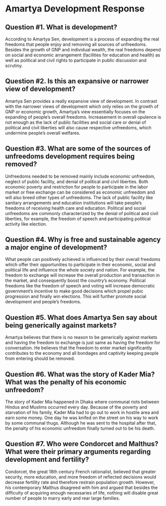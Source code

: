 # Amartya Development Response

## Question #1. What is development?
According to Amartya Sen, development is a process of expanding the real freedoms that people enjoy and removing all sources of unfreedoms. Besides the growth of GNP and individual wealth, the real freedoms depend on social and economic arrangement (facilities for education and health) as well as political and civil rights to participate in public discussion and scrutiny. 

## Question #2. Is this an expansive or narrower view of development?
Amartya Sen provides a really expansive view of development. In contrast with the narrower views of development which only relies on the growth of GNP or economic growth, Amartya’s view essentially focuses on the expanding of people’s overall freedoms. Increasement in overall opulence is not enough as the lack of public facilities and social care or denial of political and civil liberties will also cause respective unfreedoms, which undermine people’s overall welfares. 

## Question #3. What are some of the sources of unfreedoms development requires being removed? 
Unfreedoms needed to be removed mainly include economic unfreedom, neglect of public facility, and denial of political and civil liberties. Both economic poverty and restriction for people to participate in the labor market or free exchange can be considered as economic unfreedom and will also breed other types of unfreedoms. The lack of public facility like sanitary arrangements and education institutions will take people’s freedoms of receiving health care and education. Political and social unfreedoms are commonly characterized by the denial of political and civil liberties, for example, the freedom of speech and participating political activity like election. 


## Question #4. Why is free and sustainable agency a major engine of development?
What people can positively achieved is influenced by their overall freedoms which offer their opportunities to participate in their economic, social and political life and influence the whole society and nation.  For example, the freedom to exchange will increase the overall production and transaction in the market, and consequently boost the country’s economy. Political freedoms like the freedom of speech and voting will increase democratic government’s incentive to make good decisions which propel pubic progression and finally win elections. This will further promote social development and people’s freedoms. 

## Question #5. What does Amartya Sen say about being generically against markets?
Amartya believes that there is no reason to be generically against markets and having the freedom to exchange is just same as having the freedom for conversation. He believes that the freedom to enter market significantly contributes to the economy and all bondages and captivity keeping people from entering should be removed. 

## Question #6. What was the story of Kader Mia? What was the penalty of his economic unfreedom?
The story of Kader Mia happened in Dhaka where communal riots between Hindus and Muslims occurred every day. Because of the poverty and starvation of his family, Kader Mia had to go out to work in hostile area and earn some money. One day he was knifed on the street on his way to work by some communal thugs. Although he was sent to the hospital after that, the penalty of his economic unfreedom finally turned out to be his death. 

## Question #7. Who were Condorcet and Malthus? What were their primary arguments regarding development and fertility?
Condorcet, the great 18th century French rationalist, believed that greater security, more education, and more freedom of reflected decisions would decrease fertility rate and therefore restrain population growth. However, his contemporary Malthus disagreed with him and argued that besides the difficulty of acquiring enough necessaries of life, nothing will disable great number of people to marry early and rear large families. 
